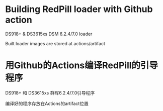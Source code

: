 # Building RedPill loader with Github action

DS918+ & DS3615xs DSM 6.2.4/7.0 loader

Built loader images are stored at actions/artifact

# 用Github的Actions编译RedPill的引导程序

DS918+ 和 DS3615xs 群晖6.2.4/7.0引导程序

编译好的程序存放在Actions的artifact位置